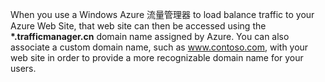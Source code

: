 When you use a Windows Azure 流量管理器 to load balance traffic to your Azure Web Site, that web site can then be accessed using the **\*.trafficmanager.cn** domain name assigned by Azure. You can also associate a custom domain name, such as www.contoso.com, with your web site in order to provide a more recognizable domain name for your users.